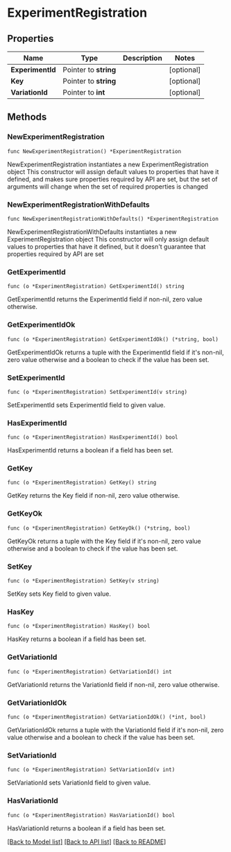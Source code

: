 # ExperimentRegistration

## Properties

Name | Type | Description | Notes
------------ | ------------- | ------------- | -------------
**ExperimentId** | Pointer to **string** |  | [optional] 
**Key** | Pointer to **string** |  | [optional] 
**VariationId** | Pointer to **int** |  | [optional] 

## Methods

### NewExperimentRegistration

`func NewExperimentRegistration() *ExperimentRegistration`

NewExperimentRegistration instantiates a new ExperimentRegistration object
This constructor will assign default values to properties that have it defined,
and makes sure properties required by API are set, but the set of arguments
will change when the set of required properties is changed

### NewExperimentRegistrationWithDefaults

`func NewExperimentRegistrationWithDefaults() *ExperimentRegistration`

NewExperimentRegistrationWithDefaults instantiates a new ExperimentRegistration object
This constructor will only assign default values to properties that have it defined,
but it doesn't guarantee that properties required by API are set

### GetExperimentId

`func (o *ExperimentRegistration) GetExperimentId() string`

GetExperimentId returns the ExperimentId field if non-nil, zero value otherwise.

### GetExperimentIdOk

`func (o *ExperimentRegistration) GetExperimentIdOk() (*string, bool)`

GetExperimentIdOk returns a tuple with the ExperimentId field if it's non-nil, zero value otherwise
and a boolean to check if the value has been set.

### SetExperimentId

`func (o *ExperimentRegistration) SetExperimentId(v string)`

SetExperimentId sets ExperimentId field to given value.

### HasExperimentId

`func (o *ExperimentRegistration) HasExperimentId() bool`

HasExperimentId returns a boolean if a field has been set.
### GetKey

`func (o *ExperimentRegistration) GetKey() string`

GetKey returns the Key field if non-nil, zero value otherwise.

### GetKeyOk

`func (o *ExperimentRegistration) GetKeyOk() (*string, bool)`

GetKeyOk returns a tuple with the Key field if it's non-nil, zero value otherwise
and a boolean to check if the value has been set.

### SetKey

`func (o *ExperimentRegistration) SetKey(v string)`

SetKey sets Key field to given value.

### HasKey

`func (o *ExperimentRegistration) HasKey() bool`

HasKey returns a boolean if a field has been set.
### GetVariationId

`func (o *ExperimentRegistration) GetVariationId() int`

GetVariationId returns the VariationId field if non-nil, zero value otherwise.

### GetVariationIdOk

`func (o *ExperimentRegistration) GetVariationIdOk() (*int, bool)`

GetVariationIdOk returns a tuple with the VariationId field if it's non-nil, zero value otherwise
and a boolean to check if the value has been set.

### SetVariationId

`func (o *ExperimentRegistration) SetVariationId(v int)`

SetVariationId sets VariationId field to given value.

### HasVariationId

`func (o *ExperimentRegistration) HasVariationId() bool`

HasVariationId returns a boolean if a field has been set.

[[Back to Model list]](../README.md#documentation-for-models) [[Back to API list]](../README.md#documentation-for-api-endpoints) [[Back to README]](../README.md)


